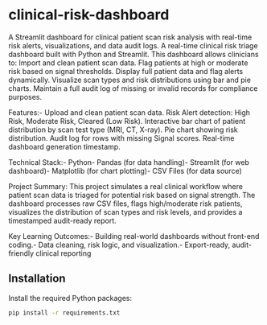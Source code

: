 # clinical-risk-dashboard

A Streamlit dashboard for clinical patient scan risk analysis with real-time risk alerts, visualizations, and data audit logs. A real-time clinical risk triage dashboard built with Python and Streamlit.
This dashboard allows clinicians to:
Import and clean patient scan data.
Flag patients at high or moderate risk based on signal thresholds.
Display full patient data and flag alerts dynamically.
Visualize scan types and risk distributions using bar and pie charts.
Maintain a full audit log of missing or invalid records for compliance purposes.

 Features:- Upload and clean patient scan data.
Risk Alert detection:
High Risk,
Moderate Risk,
Cleared (Low Risk).
Interactive bar chart of patient distribution by scan test type (MRI, CT, X-ray).
Pie chart showing risk distribution.
Audit log for rows with missing Signal scores.
Real-time dashboard generation timestamp.
 
 Technical Stack:- Python- Pandas (for data handling)- Streamlit (for web dashboard)- Matplotlib (for chart plotting)- CSV Files (for data source)

 Project Summary:
This project simulates a real clinical workflow where patient scan data is triaged for potential risk based on signal strength. The dashboard processes raw CSV files, flags high/moderate risk patients, visualizes the distribution of scan types and risk levels, and provides a timestamped audit-ready report.
 
 Key Learning Outcomes:- Building real-world dashboards without front-end coding.- Data cleaning, risk logic, and visualization.- Export-ready, audit-friendly clinical reporting

## Installation

Install the required Python packages:

```bash
pip install -r requirements.txt
```
